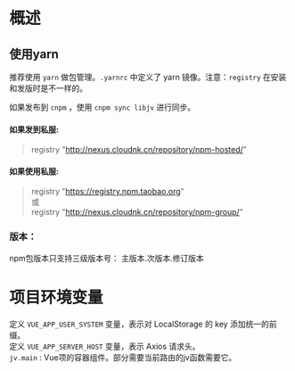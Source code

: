 # 概述

## 使用yarn
推荐使用 `yarn` 做包管理。`.yarnrc` 中定义了 yarn 镜像。注意：`registry` 在安装和发版时是不一样的。

如果发布到 `cnpm` ，使用 `cnpm sync libjv` 进行同步。

#### 如果发到私服:
> registry "http://nexus.cloudnk.cn/repository/npm-hosted/"

#### 如果使用私服:
> registry "https://registry.npm.taobao.org"  
或  
> registry "http://nexus.cloudnk.cn/repository/npm-group/"

### 版本：
npm包版本只支持三级版本号： 主版本.次版本.修订版本


# 项目环境变量

定义 `VUE_APP_USER_SYSTEM` 变量，表示对 LocalStorage 的 key 添加统一的前缀。  
定义 `VUE_APP_SERVER_HOST` 变量，表示 Axios 请求头。  
`jv.main` : Vue项的容器组件。部分需要当前路由的jv函数需要它。
